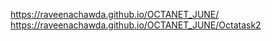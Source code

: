  https://raveenachawda.github.io/OCTANET_JUNE/
 https://raveenachawda.github.io/OCTANET_JUNE/Octatask2

